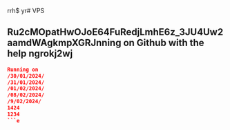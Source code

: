 rrh$ yr# VPS 
## Ru2cMOpatHwOJoE64FuRedjLmhE6z_3JU4Uw2aamdWAgkmpXGRJnning on Github with the help ngrokj2wj
```json
Running on
/30/01/2024/
/31/01/2024/
/01/02/2024/
/08/02/2024/
/9/02/2024/
1424
1234
```e
